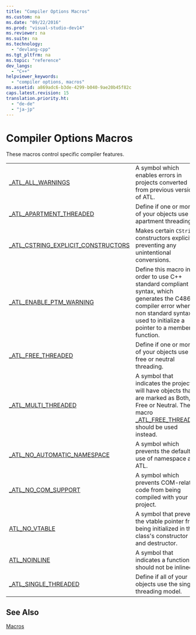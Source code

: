 ```yaml
---
title: "Compiler Options Macros"
ms.custom: na
ms.date: "09/22/2016"
ms.prod: "visual-studio-dev14"
ms.reviewer: na
ms.suite: na
ms.technology: 
  - "devlang-cpp"
ms.tgt_pltfrm: na
ms.topic: "reference"
dev_langs: 
  - "C++"
helpviewer_keywords: 
  - "compiler options, macros"
ms.assetid: a869adc6-b3de-4299-b040-9ae20b45f82c
caps.latest.revision: 15
translation.priority.ht: 
  - "de-de"
  - "ja-jp"
---
```

# Compiler Options Macros
These macros control specific compiler features.  
  
|||  
|-|-|  
|[_ATL_ALL_WARNINGS](../VS_csharp/_atl_all_warnings.md)|A symbol which enables errors in projects converted from previous versions of ATL.|  
|[_ATL_APARTMENT_THREADED](../VS_csharp/_atl_apartment_threaded.md)|Define if one or more of your objects use apartment threading.|  
|[_ATL_CSTRING_EXPLICIT_CONSTRUCTORS](../VS_csharp/_atl_cstring_explicit_constructors.md)|Makes certain `CString` constructors explicit, preventing any unintentional conversions.|  
|[_ATL_ENABLE_PTM_WARNING](../VS_csharp/_atl_enable_ptm_warning.md)|Define this macro in order to use C++ standard compliant syntax, which generates the C4867 compiler error when a non standard syntax is used to initialize a pointer to a member function.|  
|[_ATL_FREE_THREADED](../VS_csharp/_atl_free_threaded.md)|Define if one or more of your objects use free or neutral threading.|  
|[_ATL_MULTI_THREADED](../VS_csharp/_atl_multi_threaded.md)|A symbol that indicates the project will have objects that are marked as Both, Free or Neutral. The macro [_ATL_FREE_THREADED](../VS_csharp/_atl_free_threaded.md) should be used instead.|  
|[_ATL_NO_AUTOMATIC_NAMESPACE](../VS_csharp/_atl_no_automatic_namespace.md)|A symbol which prevents the default use of namespace as ATL.|  
|[_ATL_NO_COM_SUPPORT](../VS_csharp/_atl_no_com_support.md)|A symbol which prevents COM-related code from being compiled with your project.|  
|[ATL_NO_VTABLE](../VS_csharp/atl_no_vtable.md)|A symbol that prevents the vtable pointer from being initialized in the class's constructor and destructor.|  
|[ATL_NOINLINE](../VS_csharp/atl_noinline.md)|A symbol that indicates a function should not be inlined.|  
|[_ATL_SINGLE_THREADED](../VS_csharp/_atl_single_threaded.md)|Define if all of your objects use the single threading model.|  
  
## See Also  
 [Macros](../VS_csharp/atl-macros.md)